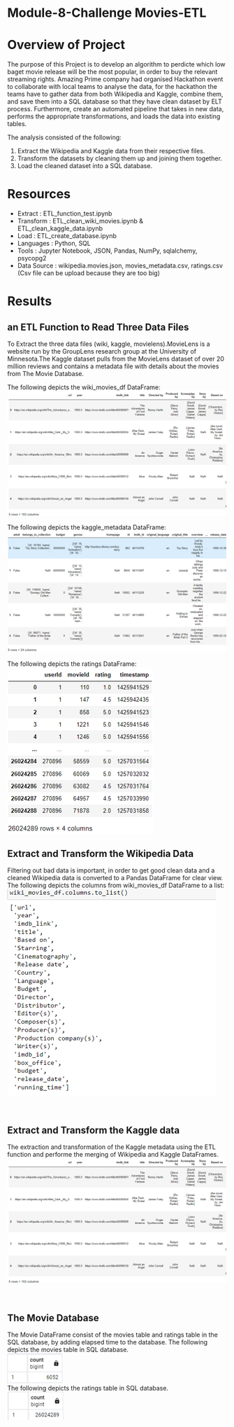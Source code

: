 # Module-8-Challenge  Movies-ETL
# Overview of Project #
The purpose of this Project is to develop an algorithm to perdicte which low baget movie release will be the most popular, in order to buy the relevant streaming rights. Amazing Prime company had organised Hackathon event to collaborate with local teams to analyse the data, for the hackathon the teams have to gather data from both Wikipedia and Kaggle, combine them, and save them into a SQL database so that they have clean dataset by ELT process. Furthermore, create an automated pipeline that takes in new data, performs the appropriate transformations, and loads the data into existing tables. 

The analysis consisted of the following:
1. Extract the Wikipedia and Kaggle data from their respective files.
2. Transform the datasets by cleaning them up and joining them together.
3. Load the cleaned dataset into a SQL database.

# Resources #

- Extract : ETL_function_test.ipynb
- Transform : ETL_clean_wiki_movies.ipynb & ETL_clean_kaggle_data.ipynb <br>
- Load : ETL_create_database.ipynb <br>
- Languages : Python, SQL <br>
- Tools : Jupyter Notebook, JSON, Pandas, NumPy, sqlalchemy, psycopg2 <br>
- Data Source : wikipedia.movies.json, movies_metadata.csv, ratings.csv (Csv file can be upload because they are too big)

# Results #
## an ETL Function to Read Three Data Files ##
To Extract the three data files (wiki, kaggle, movielens).MovieLens is a website run by the GroupLens research group at the University of Minnesota.The Kaggle dataset pulls from the MovieLens dataset of over 20 million reviews and contains a metadata file with details about the movies from The Movie Database.<br>

The following depicts the wiki_movies_df DataFrame:<br>
![Movie_DataFrame](/Image/Wiki_Movies.png) <br>

The following depicts the kaggle_metadata DataFrame: <br>
![MataData](/Image/kaggle_metadata.png) <br>

The following depicts the ratings DataFrame: <br>
![Ratings](/Image/Rating.png) <br>

##  Extract and Transform the Wikipedia Data ##
Filtering out bad data is important, in order to get good clean data and a cleaned Wikipedia data is converted to a Pandas DataFrame for clear view.<br>
The following depicts the columns from wiki_movies_df DataFrame to a list:<br>
![wiki_movie](/Image/to_list.png) <br>
<br><br>

## Extract and Transform the Kaggle data ##
The extraction and transformation of the Kaggle metadata using the ETL function and performe the merging of Wikipedia and Kaggle DataFrames. <br>
![wiki_movie](/Image/Wiki_Movies.png)<br>
<br><br>

## The Movie Database ##
The Movie DataFrame consist of the movies table and ratings table in the SQL database, by adding elapsed time to the database.
The following depicts the movies table in SQL database.<br>
![movies_query](/resources/movies_query.png)<br>
The following depicts the ratings table in SQL database.<br>
![ratings_query](/resources/ratings_query.png)<br>
<br><br>
